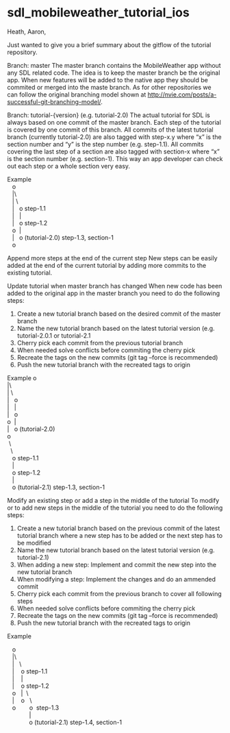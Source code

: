 # sdl_mobileweather_tutorial_ios
Heath, Aaron,

Just wanted to give you a brief summary about the gitflow of the tutorial repository.

Branch: master
The master branch contains the MobileWeather app without any SDL related code. The idea is to keep the master branch be the original app. When new features will be added to the native app they should be commited or merged into the maste branch. As for other repositories we can follow the original branching model shown at http://nvie.com/posts/a-successful-git-branching-model/.

Branch: tutorial-{version} (e.g. tutorial-2.0)
The actual tutorial for SDL is always based on one commit of the master branch. Each step of the tutorial is covered by one commit of this branch. All commits of the latest tutorial branch (currently tutorial-2.0) are also tagged with step-x.y where “x” is the section number and “y” is the step number (e.g. step-1.1). All commits covering the last step of a section are also tagged with section-x where “x” is the section number (e.g. section-1). This way an app developer can check out each step or a whole section very easy.

Example  
&nbsp;&nbsp;&nbsp;o  
&nbsp;&nbsp;&nbsp;|\  
&nbsp;&nbsp;&nbsp;|&nbsp;\  
&nbsp;&nbsp;&nbsp;|&nbsp;&nbsp;&nbsp;o step-1.1  
&nbsp;&nbsp;&nbsp;|&nbsp;&nbsp;&nbsp;|  
&nbsp;&nbsp;&nbsp;|&nbsp;&nbsp;&nbsp;o step-1.2  
&nbsp;&nbsp;&nbsp;o&nbsp;&nbsp;|  
&nbsp;&nbsp;&nbsp;|&nbsp;&nbsp;&nbsp;o (tutorial-2.0) step-1.3, section-1  
&nbsp;&nbsp;&nbsp;o
   
Append more steps at the end of the current step
New steps can be easily added at the end of the current tutorial by adding more commits to the existing tutorial.

Update tutorial when master branch has changed
When new code has been added to the original app in the master branch you need to do the following steps:

1.  Create a new tutorial branch based on the desired commit of the master branch
2.	Name the new tutorial branch based on the latest tutorial version (e.g. tutorial-2.0.1 or tutorial-2.1
3.	Cherry pick each commit from the previous tutorial branch
4.	When needed solve conflicts before commiting the cherry pick
5.	Recreate the tags on the new commits (git tag –force  is recommended)
6.	Push the new tutorial branch with the recreated tags to origin


Example
o   
|\    
|&nbsp;\   
|&nbsp;&nbsp;&nbsp;o   
|&nbsp;&nbsp;&nbsp;|  
|&nbsp;&nbsp;&nbsp;o   
o&nbsp;&nbsp;|   
|&nbsp;&nbsp;&nbsp;o (tutorial-2.0)   
o   
&nbsp;\  
&nbsp;&nbsp;\  
&nbsp;&nbsp;&nbsp;o step-1.1  
&nbsp;&nbsp;&nbsp;|  
&nbsp;&nbsp;&nbsp;o step-1.2  
&nbsp;&nbsp;&nbsp;|  
&nbsp;&nbsp;&nbsp;o (tutorial-2.1) step-1.3, section-1


Modify an existing step or add a step in the middle of the tutorial
To modify or to add new steps in the middle of the tutorial you need to do the following steps:

1.	Create a new tutorial branch based on the previous commit of the latest tutorial branch where a new step has to be added or the next step has to be modified
2.	Name the new tutorial branch based on the latest tutorial version (e.g. tutorial-2.1)
3.	When adding a new step: Implement and commit the new step into the new tutorial branch 
4.	When modifying a step: Implement the changes and do an ammended commit
5.	Cherry pick each commit from the previous branch to cover all following steps
6.	When needed solve conflicts before commiting the cherry pick
7.	Recreate the tags on the new commits (git tag –force  is recommended)
8.	Push the new tutorial branch with the recreated tags to origin

Example

&nbsp;&nbsp;&nbsp;o  
&nbsp;&nbsp;&nbsp;|\  
&nbsp;&nbsp;&nbsp;|&nbsp;&nbsp;&nbsp;\  
&nbsp;&nbsp;&nbsp;|&nbsp;&nbsp;&nbsp;&nbsp;o step-1.1  
&nbsp;&nbsp;&nbsp;|&nbsp;&nbsp;&nbsp;&nbsp;|  
&nbsp;&nbsp;&nbsp;|&nbsp;&nbsp;&nbsp;&nbsp;o step-1.2  
&nbsp;&nbsp;&nbsp;o&nbsp;&nbsp;&nbsp;|&nbsp;&nbsp;\  
&nbsp;&nbsp;&nbsp;|&nbsp;&nbsp;&nbsp;&nbsp;o&nbsp;&nbsp;&nbsp;\  
&nbsp;&nbsp;&nbsp;o&nbsp;&nbsp;&nbsp;&nbsp;&nbsp;&nbsp;&nbsp;&nbsp;o &nbsp;step-1.3  
&nbsp;&nbsp;&nbsp;&nbsp;&nbsp;&nbsp;&nbsp;&nbsp;&nbsp;&nbsp;&nbsp;&nbsp;&nbsp;|  
&nbsp;&nbsp;&nbsp;&nbsp;&nbsp;&nbsp;&nbsp;&nbsp;&nbsp;&nbsp;&nbsp;&nbsp;&nbsp;o (tutorial-2.1) step-1.4, section-1  
